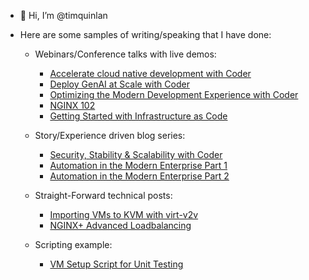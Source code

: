 - 👋 Hi, I’m @timquinlan
- Here are some samples of writing/speaking that I have done:

    - Webinars/Conference talks with live demos:
        - [Accelerate cloud native development with Coder](https://www.youtube.com/watch?v=0vK10Z7LF6A)
        - [Deploy GenAI at Scale with Coder](https://coder.com/webinars/deploy-genai-at-scale-with-coder/register)
        - [Optimizing the Modern Development Experience with Coder](https://coder.com/webinars/optimizing-the-modern-developer-experience-with-coder/register)
        - [NGINX 102](https://www.youtube.com/live/DjOgRbHnvwU?feature=share&t=14706)
        - [Getting Started with Infrastructure as Code](https://youtu.be/f_lo_8-5cMs)
          
    - Story/Experience driven blog series:
        - [Security, Stability & Scalability with Coder](https://coder.com/blog/security-stability-scalability-with-coder)
        - [Automation in the Modern Enterprise Part 1](https://www.redhat.com/en/blog/automation-modern-enterprise-part-1)
        - [Automation in the Modern Enterprise Part 2](https://www.redhat.com/en/blog/automation-modern-enterprise-part-2)

    - Straight-Forward technical posts:
       - [Importing VMs to KVM with virt-v2v](https://www.redhat.com/en/blog/importing-vms-kvm-virt-v2v)
       - [NGINX+ Advanced Loadbalancing](https://github.com/timquinlan/nginxplus-loadbalancing)

    - Scripting example:
        - [VM Setup Script for Unit Testing](https://github.com/timquinlan/scripts/blob/master/autovm/cstest)

<!---
timquinlan/timquinlan is a ✨ special ✨ repository because its `README.md` (this file) appears on your GitHub profile.
You can click the Preview link to take a look at your changes.
--->

